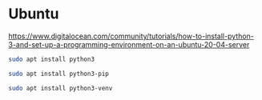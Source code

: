 # Ubuntu

https://www.digitalocean.com/community/tutorials/how-to-install-python-3-and-set-up-a-programming-environment-on-an-ubuntu-20-04-server

```bash
sudo apt install python3
```
```bash
sudo apt install python3-pip
```
```bash
sudo apt install python3-venv
```
